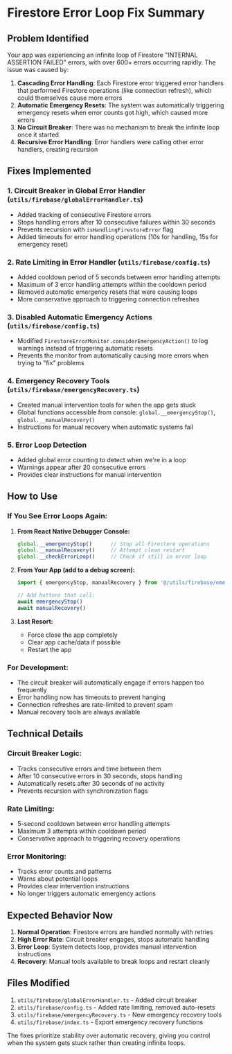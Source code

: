 # Firestore Error Loop Fix Summary

## Problem Identified
Your app was experiencing an infinite loop of Firestore "INTERNAL ASSERTION FAILED" errors, with over 600+ errors occurring rapidly. The issue was caused by:

1. **Cascading Error Handling**: Each Firestore error triggered error handlers that performed Firestore operations (like connection refresh), which could themselves cause more errors
2. **Automatic Emergency Resets**: The system was automatically triggering emergency resets when error counts got high, which caused more errors
3. **No Circuit Breaker**: There was no mechanism to break the infinite loop once it started
4. **Recursive Error Handling**: Error handlers were calling other error handlers, creating recursion

## Fixes Implemented

### 1. Circuit Breaker in Global Error Handler (`utils/firebase/globalErrorHandler.ts`)
- Added tracking of consecutive Firestore errors
- Stops handling errors after 10 consecutive failures within 30 seconds
- Prevents recursion with `isHandlingFirestoreError` flag
- Added timeouts for error handling operations (10s for handling, 15s for emergency reset)

### 2. Rate Limiting in Error Handler (`utils/firebase/config.ts`)
- Added cooldown period of 5 seconds between error handling attempts
- Maximum of 3 error handling attempts within the cooldown period
- Removed automatic emergency resets that were causing loops
- More conservative approach to triggering connection refreshes

### 3. Disabled Automatic Emergency Actions (`utils/firebase/config.ts`)
- Modified `FirestoreErrorMonitor.considerEmergencyAction()` to log warnings instead of triggering automatic resets
- Prevents the monitor from automatically causing more errors when trying to "fix" problems

### 4. Emergency Recovery Tools (`utils/firebase/emergencyRecovery.ts`)
- Created manual intervention tools for when the app gets stuck
- Global functions accessible from console: `global.__emergencyStop()`, `global.__manualRecovery()`
- Instructions for manual recovery when automatic systems fail

### 5. Error Loop Detection
- Added global error counting to detect when we're in a loop
- Warnings appear after 20 consecutive errors
- Provides clear instructions for manual intervention

## How to Use

### If You See Error Loops Again:

1. **From React Native Debugger Console:**
   ```javascript
   global.__emergencyStop()      // Stop all Firestore operations
   global.__manualRecovery()     // Attempt clean restart  
   global.__checkErrorLoop()     // Check if still in error loop
   ```

2. **From Your App (add to a debug screen):**
   ```javascript
   import { emergencyStop, manualRecovery } from '@/utils/firebase/emergencyRecovery'
   
   // Add buttons that call:
   await emergencyStop()
   await manualRecovery()
   ```

3. **Last Resort:**
   - Force close the app completely
   - Clear app cache/data if possible
   - Restart the app

### For Development:
- The circuit breaker will automatically engage if errors happen too frequently
- Error handling now has timeouts to prevent hanging
- Connection refreshes are rate-limited to prevent spam
- Manual recovery tools are always available

## Technical Details

### Circuit Breaker Logic:
- Tracks consecutive errors and time between them
- After 10 consecutive errors in 30 seconds, stops handling
- Automatically resets after 30 seconds of no activity
- Prevents recursion with synchronization flags

### Rate Limiting:
- 5-second cooldown between error handling attempts
- Maximum 3 attempts within cooldown period
- Conservative approach to triggering recovery operations

### Error Monitoring:
- Tracks error counts and patterns
- Warns about potential loops
- Provides clear intervention instructions
- No longer triggers automatic emergency actions

## Expected Behavior Now

1. **Normal Operation**: Firestore errors are handled normally with retries
2. **High Error Rate**: Circuit breaker engages, stops automatic handling
3. **Error Loop**: System detects loop, provides manual intervention instructions
4. **Recovery**: Manual tools available to break loops and restart cleanly

## Files Modified

1. `utils/firebase/globalErrorHandler.ts` - Added circuit breaker
2. `utils/firebase/config.ts` - Added rate limiting, removed auto-resets
3. `utils/firebase/emergencyRecovery.ts` - New emergency recovery tools
4. `utils/firebase/index.ts` - Export emergency recovery functions

The fixes prioritize stability over automatic recovery, giving you control when the system gets stuck rather than creating infinite loops. 